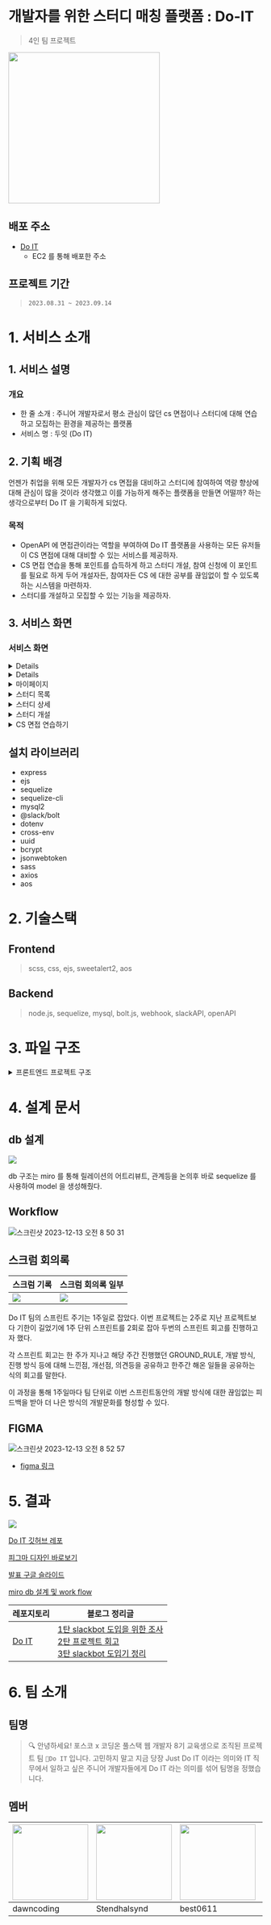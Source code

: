 # 개발자를 위한 스터디 매칭 플랫폼 : Do-IT

> 4인 팀 프로젝트

<img src='https://github.com/Stendhalsynd/Do-IT/assets/96957774/f65db856-ebea-4401-a1ad-02d92a89b432' width='300' >

## 배포 주소

- [Do IT](3.34.134.92/)
  - EC2 를 통해 배포한 주소

## 프로젝트 기간

> `2023.08.31 ~ 2023.09.14`

# 1. 서비스 소개

## 1. 서비스 설명

### 개요

- 한 줄 소개 : 주니어 개발자로서 평소 관심이 많던 cs 면접이나 스터디에 대해 연습하고 모집하는 환경을 제공하는 플랫폼
- 서비스 명 : 두잇 (Do IT)

## 2. 기획 배경

언젠가 취업을 위해 모든 개발자가 cs 면접을 대비하고 스터디에 참여하여 역량 향상에 대해 관심이 많을 것이라 생각했고 이를 가능하게 해주는 플랫폼을 만들면 어떨까? 하는 생각으로부터 Do IT 을 기획하게 되었다.

### 목적

- OpenAPI 에 면접관이라는 역할을 부여하여 Do IT 플랫폼을 사용하는 모든 유저들이 CS 면접에 대해 대비할 수 있는 서비스를 제공하자.
- CS 면접 연습을 통해 포인트를 습득하게 하고 스터디 개설, 참여 신청에 이 포인트를 필요로 하게 두어 개설자든, 참여자든 CS 에 대한 공부를 끊임없이 할 수 있도록 하는 시스템을 마련하자.
- 스터디를 개설하고 모집할 수 있는 기능을 제공하자.

## 3. 서비스 화면

### 서비스 화면

<details>

### 메인페이지

![스크린샷 2023-12-13 오전 8 19 30](https://github.com/Stendhalsynd/Do-IT/assets/96957774/df9af52b-eb8c-40a5-b288-8a975ac609b1)

> 목업에 대해서는 피그마 커뮤니티중 Free Clay Mockups, iPhone 12 Free Mockups 를 활용했다.

</details>

<details>

### 회원가입 및 로그인

![스크린샷 2023-12-13 오전 8 19 57](https://github.com/Stendhalsynd/Do-IT/assets/96957774/3aecee3d-901f-4531-85af-9d8daf8e746b)

![](https://velog.velcdn.com/images/qmflf556/post/d4679784-9bd3-45cc-95d0-b899a185ef16/image.png)

![](https://velog.velcdn.com/images/qmflf556/post/ca102e80-62d2-4d38-a0cc-82ac22903ffd/image.gif)

> 플랫폼의 마스코트 캐릭터가 마우스를 따라 얼굴을 움직이도록 애니메이션을 적용했고 로그인, 회원가입시 비밀번호를 입력할때는 보안을 위해 뒤로 돌아보고 눈을 감는 듯한 효과를 주었다.

</details>

<details>

<summary>마이페이지</summary>

![](https://velog.velcdn.com/images/qmflf556/post/e993424d-420d-4d6e-806b-e6a89228ceda/image.png) 

![](https://velog.velcdn.com/images/qmflf556/post/3f4287d0-27cb-45c4-b06f-b9b27069090f/image.gif)

> 마이페이지에선 닉네임, 증빙 링크 (깃허브 혹은 기술블로그 링크)를 수정할 수 있다. 또한 내가 개설한 스터디 목록과 지원한 스터디 목록을 확인할 수 있다. 해당 목록에선 현재 각 스터디가 승인 완료인지 대기중인지 혹은 거절되었는지 상태를 확인할 수 있다.

</details>

<details>

<summary>스터디 목록</summary>

| 피그마 시안 | 작업 결과 |
| --- | --- |
| ![](https://velog.velcdn.com/images/qmflf556/post/d5b57a6c-98f1-468d-a47b-ee851a0e9fa1/image.png) | ![](https://velog.velcdn.com/images/qmflf556/post/6acf7d2c-d6d3-4eae-a265-6564cafc7ebb/image.png) |

> 스터디 목록을 통해 모집 현황, 스터디 제목, 소개글, 관심 IT 분야를 확인할 수 있으며 각 스터디를 클릭하여 세부 페이지로 들어갈 수 있다.

</details>

<details>

<summary>스터디 상세</summary>

`모바일`
![](https://velog.velcdn.com/images/qmflf556/post/1433523a-ce43-48ae-a4c6-5661ac7a49af/image.png)

`웹`
![](https://velog.velcdn.com/images/qmflf556/post/1e19b6c3-4c1e-4cb4-8f6d-8ebadc2637c7/image.png)

`서버 배포 - 지원자`
![](https://velog.velcdn.com/images/qmflf556/post/8b6299a7-501e-43d6-9dbc-e1d7f0ead977/image.gif)

`서버 배포 - 개설자`
![](https://velog.velcdn.com/images/qmflf556/post/4c321261-a5d1-4e27-ab4e-1e946d0171ed/image.gif)

> 스터디 상세 페이지에서는 스터디 개설자와 스터디 참여자가 볼 수 있는 화면이 다르다. 누구나 현재 스터디에 합류한 리더, 참여한 크루원을 확인할 수 있다. 다만 스터디 지원자만 지원하기 / 승인 대기중 / 모집 완료 버튼을 확인할 수 있고 스터디 개설자만 내가 개설한 스터디에 지원한 크루들의 참여 여부를 승낙 / 거절할 수 있다.

</details>

<details>

<summary>스터디 개설</summary>

![](https://velog.velcdn.com/images/qmflf556/post/076d4368-8a4f-44f4-95e4-0655afa58c2c/image.png)

스터디 개설시엔 모집 인원, 관심 분야, 시작, 종료일을 지정할 수 있고 스터디 제목과 소개란을 채우도록 했다.

스터디를 개설 신청하면 슬랙으로 해당 정보를 담은 알림 스레드가 생성된다.

![](https://velog.velcdn.com/images/qmflf556/post/2dae82e3-b6b0-4305-9d82-4fc1db516669/image.png)

링크와 스터디 소개글을 참고하여 운영진은 스터디 개설여부를 결정할 수 있다.

![](https://velog.velcdn.com/images/qmflf556/post/3ec31eed-ae3c-48a3-b336-fbc0159012a4/image.png)

운영진의 결정은 위와 같이 번복할 수 있으며 결정된 사항에 대해 해당 스레드의 댓글을 슬랙봇을 통해 생성하도록 했다.

</details>

<details>

<summary>CS 면접 연습하기</summary>

주제 선택하기와 CS 면접 연습 2가지 기능이 있다.

![](https://velog.velcdn.com/images/qmflf556/post/80a4b8cb-5d58-4ac9-92be-928d3aee90f0/image.png)

먼저 면접 연습할 주제를 선택한다.

![](https://velog.velcdn.com/images/qmflf556/post/d01e678f-ade9-454d-80b2-32bc74624f4d/image.png)

이후 선택한 주제에 대해 `OpenAI API` 를 활용하여 해당 주제에 맞는 면접 질문을 유저에게 보이고 유저의 답변에 대해 즉시 ChatGPT 에 사용되는 OpenAI API 로 피드백을 생성한다.

유저의 답변에 맞춰 한번의 면접 연습을 통해 총 30 포인트까지 획득할 수 있다.

각각의 답변에 대한 피드백을 생성하는데 5초에서 10초 혹은 그 이상 시간이 소요된다. 이 시간을 줄이기 어렵지만 UX 를 위해 중간에 gif 로 로딩동안 보여줄 화면을 구성했다.

![](https://velog.velcdn.com/images/qmflf556/post/7ac89b0c-320f-47be-bfe9-8819f07b28d3/image.png)

</details>

## 설치 라이브러리

- express
- ejs
- sequelize
- sequelize-cli
- mysql2
- @slack/bolt
- dotenv
- cross-env
- uuid
- bcrypt
- jsonwebtoken
- sass
- axios
- aos

# 2. 기술스택

## Frontend

> scss, css, ejs, sweetalert2, aos

## Backend

> node.js, sequelize, mysql, bolt.js, webhook, slackAPI, openAPI

# 3. 파일 구조

<details>

<summary>프론트엔드 프로젝트 구조</summary>

```
├── README.md
├── config/
│   └── config.js
├── controller/
│   ├── CMain.js
│   ├── CStudy.js
│   ├── CUser.js
│   ├── Cinterview.js
│   └── Csocket.js
├── dist/
├── index.js
├── models/
│   ├── MCsSubject.js
│   ├── MQuestionList.js
│   ├── MStudy.js
│   ├── MStudyUser.js
│   ├── MTheme.js
│   ├── MUser.js
│   └── index.js
├── package-lock.json
├── package.json
├── routes/
│   ├── interview.js
│   ├── main.js
│   ├── socket.js
│   ├── study.js
│   └── user.js
├── slack.js
├── static/
│   ├── images/
│   ├── script
│   │   ├── common
│   │   ├── interview
│   │   ├── main
│   │   ├── mypage
│   │   └── study
│   └── style
│       ├── css
│       │   ├── common
│       │   ├── interview
│       │   ├── main
│       │   ├── mypage
│       │   └── study
│       └── scss
│           ├── common
│           ├── helper
│           ├── interview
│           ├── main
│           ├── mypage
│           └── study
├── utils/
│   ├── date.js
│   ├── loading.js
│   └── payload.js
├── views/
│   ├── 404.ejs
│   ├── chat.ejs
│   ├── main.ejs
│   ├── mypage.ejs
│   ├── studydetail.ejs
│   ├── studylist.ejs
│   ├── studyregister.ejs
│   └── subject.ejs
└── slack.js
```

</details>

# 4. 설계 문서

## db 설계

![](https://velog.velcdn.com/images/qmflf556/post/f9fb0f92-e8d1-461e-b0d8-196e3bd504d1/image.png)

db 구조는 miro 를 통해 릴레이션의 어트리뷰트, 관계등을 논의후 바로 sequelize 를 사용하여 model 을 생성해줬다.

## Workflow

![스크린샷 2023-12-13 오전 8 50 31](https://github.com/Stendhalsynd/Do-IT/assets/96957774/a6ec3053-4424-4d48-b7f5-fb3631ebc69b)

## 스크럼 회의록

| 스크럼 기록 | 스크럼 회의록 일부 |
| --- | --- |
| ![](https://velog.velcdn.com/images/qmflf556/post/dd08bc6b-b6fe-415b-b3c6-8ee29272116e/image.png) | ![](https://velog.velcdn.com/images/qmflf556/post/960e81e2-d07d-41ed-9371-814d81da2962/image.png) |

Do IT 팀의 스프린트 주기는 1주일로 잡았다. 이번 프로젝트는 2주로 지난 프로젝트보다 기한이 길었기에 1주 단위 스프린트를 2회로 잡아 두번의 스프린트 회고를 진행하고자 했다.

각 스프린트 회고는 한 주가 지나고 해당 주간 진행했던 GROUND_RULE, 개발 방식, 진행 방식 등에 대해 느낀점, 개선점, 의견등을 공유하고 한주간 해온 일들을 공유하는 식의 회고를 말한다.

이 과정을 통해 1주일마다 팀 단위로 이번 스프린트동안의 개발 방식에 대한 끊임없는 피드백을 받아 더 나은 방식의 개발문화를 형성할 수 있다.

## FIGMA

![스크린샷 2023-12-13 오전 8 52 57](https://github.com/Stendhalsynd/Do-IT/assets/96957774/075bd1cb-8d60-4cca-9ade-b821e5c81b09)

- [figma 링크](https://www.figma.com/file/5qcxByT9Hzdxf3vDC9tXeo/Do-IT?type=design&node-id=0%3A1&mode=design&t=Vt8AEQLEpV1zRoVe-1)

# 5. 결과

![](https://velog.velcdn.com/images/qmflf556/post/a7c6f487-e12a-4977-bc9c-5547fd1036f9/image.png)

[Do IT 깃허브 레포](https://github.com/dawncoding/Do-IT)

[피그마 디자인 바로보기](https://www.figma.com/file/5qcxByT9Hzdxf3vDC9tXeo/Do-IT?type=design&node-id=0%3A1&mode=design&t=mGKIwH5MbULg2URZ-1)

[발표 구글 슬라이드](https://docs.google.com/presentation/d/1xhVMr-46AZJJ4oCyhcoH1-PRfUZg3ZswrbAo0IFRllM/edit?usp=sharing)

[miro db 설계 및 work flow](https://miro.com/app/board/uXjVMp1UPIw=/?share_link_id=141935779765)

| 레포지토리                                               | 블로그 정리글                                                                                                                                                                                                                                                                                                                                                                                                                                                                                                                                                                     |
| -------------------------------------------------------- | --------------------------------------------------------------------------------------------------------------------------------------------------------------------------------------------------------------------------------------------------------------------------------------------------------------------------------------------------------------------------------------------------------------------------------------------------------------------------------------------------------------------------------------------------------------------------------- |
| [Do IT](https://github.com/dawncoding/Do-IT) | [1탄 slackbot 도입을 위한 조사](https://velog.io/@qmflf556/%ED%8F%AC%EC%8A%A4%EC%BD%94x%EC%BD%94%EB%94%A9%EC%98%A8-KDT-Web-8-%ED%8C%80%ED%94%84%EB%A1%9C%EC%A0%9D%ED%8A%B8-Do-IT-%ED%9A%8C%EA%B3%A01) <br> [2탄 프로젝트 회고](https://velog.io/@qmflf556/%ED%8F%AC%EC%8A%A4%EC%BD%94x%EC%BD%94%EB%94%A9%EC%98%A8-KDT-Web-8-%ED%8C%80%ED%94%84%EB%A1%9C%EC%A0%9D%ED%8A%B8-Do-IT-%EC%B4%9D%ED%9A%8C%EA%B3%A0) <br> [3탄 slackbot 도입기 정리](https://velog.io/@qmflf556/%ED%8F%AC%EC%8A%A4%EC%BD%94x%EC%BD%94%EB%94%A9%EC%98%A8-KDT-Web-8-%ED%8C%80%ED%94%84%EB%A1%9C%EC%A0%9D%ED%8A%B8-Do-IT-%EC%8A%AC%EB%9E%99%EB%B4%87-%EC%A0%84%EC%B2%B4-%EC%83%9D%EC%84%B1%EA%B3%BC%EC%A0%95)|


# 6. 팀 소개

## 팀명

> 🔍 안녕하세요! 포스코 x 코딩온 풀스택 웹 개발자 8기 교육생으로 조직된 프로젝트 팀 `Do IT` 입니다. 고민하지 말고 지금 당장 Just Do IT 이라는 의미와 IT 직무에서 일하고 싶은 주니어 개발자들에게 Do IT 라는 의미를 섞어 팀명을 정했습니다.

## 멤버

| <a href="https://github.com/dawncoding"><img src="https://velog.velcdn.com/images/qmflf556/post/23b29140-1247-43f6-a393-6ddaf7a65371/image.png" width="150px"/></a> | <a href="https://github.com/Stendhalsynd"><img src="https://velog.velcdn.com/images/qmflf556/post/19704a5b-0640-4675-b149-abb432c38cd2/image.png" width="150px"/></a> | <a href="https://github.com/best0611"><img src="https://avatars.githubusercontent.com/u/124340520?v=4" width="150px"/></a> | <a href="https://github.com/syxxne"><img src="https://avatars.githubusercontent.com/u/76808245?v=4" width="150px"/></a> |
| --- | --- | --- | --- |
| dawncoding | Stendhalsynd | best0611 | syxxne |
